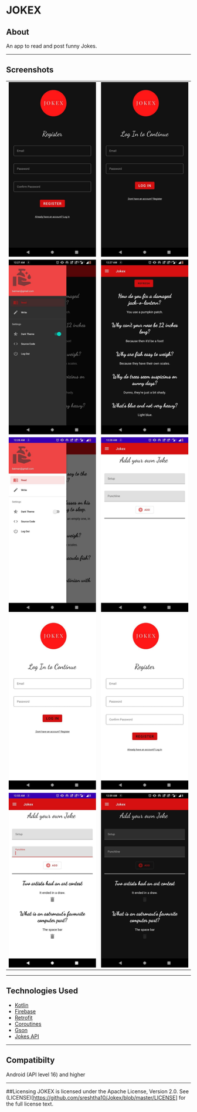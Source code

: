 # JOKEX


## About

An app to read and post funny Jokes.

___


## Screenshots

<table>
  <tr>
    <td><img src="https://github.com/sreshtha10/Jokex/blob/master/screenshots/s1.jpg" ></td>
    <td><img src="https://github.com/sreshtha10/Jokex/blob/master/screenshots/s2.jpg"></td>
  
  </tr>
    <tr>
    <td><img src="https://github.com/sreshtha10/Jokex/blob/master/screenshots/s3.jpg"></td>
    <td><img src="https://github.com/sreshtha10/Jokex/blob/master/screenshots/s4.jpg"></td>

  </tr>
    <tr>
    <td><img src="https://github.com/sreshtha10/Jokex/blob/master/screenshots/s5.jpg" ></td>
    <td><img src="https://github.com/sreshtha10/Jokex/blob/master/screenshots/s6.jpg"></td>
    
  </tr>
    <tr>
    <td><img src="https://github.com/sreshtha10/Jokex/blob/master/screenshots/s7.jpg" ></td>
    <td><img src="https://github.com/sreshtha10/Jokex/blob/master/screenshots/s8.jpg"></td>
  
  </tr>
    <tr>
    <td><img src="https://github.com/sreshtha10/Jokex/blob/master/screenshots/s9.jpg"></td>
    <td><img src="https://github.com/sreshtha10/Jokex/blob/master/screenshots/s10.jpg"></td>
   
  </tr>
 </table>

___


## Technologies Used
  
  * [Kotlin](https://kotlinlang.org/docs/home.html)
  * [Firebase](https://firebase.google.com/docs)
  * [Retrofit](https://square.github.io/retrofit/)
  * [Coroutines](https://developer.android.com/kotlin/coroutines)
  * [Gson](https://github.com/google/gson)
  * [Jokes API](https://github.com/15Dkatz/official_joke_api)

___


## Compatibilty 

Android (API level 16) and higher


___


##Licensing
JOKEX is licensed under the Apache License, Version 2.0. See (LICENSE)[https://github.com/sreshtha10/Jokex/blob/master/LICENSE] for the full license text.




